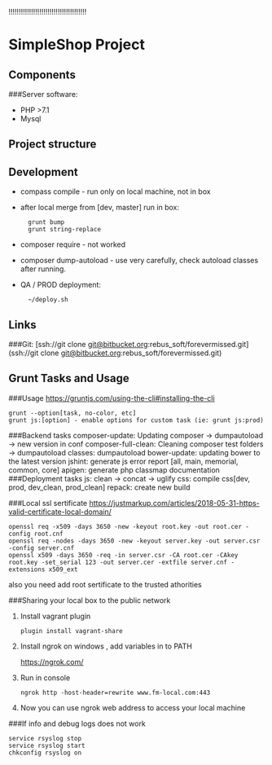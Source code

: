 !!!!!!!!!!!!!!!!!!!!!!!!!!!!!!!!!!!!!!



SimpleShop Project
=====================

Components
----------

###Server software:

* PHP >7.1
* Mysql

Project structure
-----------------


Development
-----------
- compass compile - run only on local machine, not in box
- after local merge from [dev, master] run in box:

        grunt bump
        grunt string-replace
        
- composer require - not worked
- composer dump-autoload - use very carefully, check autoload classes after running.
- QA / PROD deployment:

        ~/deploy.sh

Links
-----
###Git:
[ssh://git clone git@bitbucket.org:rebus_soft/forevermissed.git](ssh://git clone git@bitbucket.org:rebus_soft/forevermissed.git)


Grunt Tasks and Usage
-----
###Usage
https://gruntjs.com/using-the-cli#installing-the-cli

    grunt --option[task, no-color, etc]
    grunt js:[option] - enable options for custom task (ie: grunt js:prod)

###Backend tasks
    composer-update: Updating composer -> dumpautoload -> new version in conf
    composer-full-clean: Cleaning composer test folders -> dumpautoload
    classes: dumpautoload
    bower-update: updating bower to the latest version
    jshint: generate js error report [all, main, memorial, common, core]
    apigen: generate php classmap documentation
###Deployment tasks
    js: clean -> concat -> uglify
    css: compile css[dev, prod, dev_clean, prod_clean]
    repack: create new build
    
###Local ssl sertificate
https://justmarkup.com/articles/2018-05-31-https-valid-certificate-local-domain/

    openssl req -x509 -days 3650 -new -keyout root.key -out root.cer -config root.cnf
    openssl req -nodes -days 3650 -new -keyout server.key -out server.csr -config server.cnf
    openssl x509 -days 3650 -req -in server.csr -CA root.cer -CAkey root.key -set_serial 123 -out server.cer -extfile server.cnf -extensions x509_ext

also you need add root sertificate to the trusted athorities

###Sharing your local box to the public network
 1. Install vagrant plugin
 
        plugin install vagrant-share
    
 2. Install ngrok on windows , add variables in to PATH
 
    https://ngrok.com/
 
 3. Run in console
 
        ngrok http -host-header=rewrite www.fm-local.com:443
        
 4. Now you can use ngrok web address to access your local machine
 
 ###If info and debug logs does not work
 
    service rsyslog stop
    service rsyslog start
    chkconfig rsyslog on